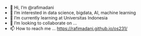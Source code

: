 - 👋 Hi, I’m @rafimadani
- 👀 I’m interested in data science, bigdata, AI, machine learning
- 🌱 I’m currently learning at Universitas Indonesia
- 💞️ I’m looking to collaborate on ...
- 📫 How to reach me ...
https://rafimadani.github.io/os231/
<!---
rafimadani/rafimadani is a ✨ special ✨ repository because its `README.md` (this file) appears on your GitHub profile.
You can click the Preview link to take a look at your changes.
--->
